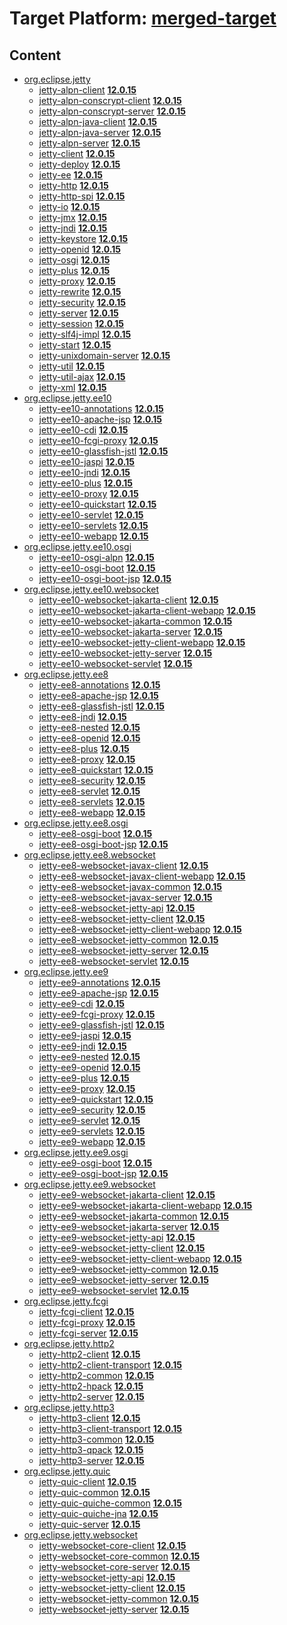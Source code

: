# Target Platform: [merged-target](https://github.com/eclipse-orbit/orbit-simrel/blob/main/maven-jetty/tp/MavenJetty.target)

## Content
 - [org.eclipse.jetty](https://repo1.maven.org/maven2/org/eclipse/jetty/)
    - [jetty-alpn-client](https://repo1.maven.org/maven2/org/eclipse/jetty/jetty-alpn-client/) **[12.0.15](https://repo1.maven.org/maven2/org/eclipse/jetty/jetty-alpn-client/12.0.15)**
    - [jetty-alpn-conscrypt-client](https://repo1.maven.org/maven2/org/eclipse/jetty/jetty-alpn-conscrypt-client/) **[12.0.15](https://repo1.maven.org/maven2/org/eclipse/jetty/jetty-alpn-conscrypt-client/12.0.15)**
    - [jetty-alpn-conscrypt-server](https://repo1.maven.org/maven2/org/eclipse/jetty/jetty-alpn-conscrypt-server/) **[12.0.15](https://repo1.maven.org/maven2/org/eclipse/jetty/jetty-alpn-conscrypt-server/12.0.15)**
    - [jetty-alpn-java-client](https://repo1.maven.org/maven2/org/eclipse/jetty/jetty-alpn-java-client/) **[12.0.15](https://repo1.maven.org/maven2/org/eclipse/jetty/jetty-alpn-java-client/12.0.15)**
    - [jetty-alpn-java-server](https://repo1.maven.org/maven2/org/eclipse/jetty/jetty-alpn-java-server/) **[12.0.15](https://repo1.maven.org/maven2/org/eclipse/jetty/jetty-alpn-java-server/12.0.15)**
    - [jetty-alpn-server](https://repo1.maven.org/maven2/org/eclipse/jetty/jetty-alpn-server/) **[12.0.15](https://repo1.maven.org/maven2/org/eclipse/jetty/jetty-alpn-server/12.0.15)**
    - [jetty-client](https://repo1.maven.org/maven2/org/eclipse/jetty/jetty-client/) **[12.0.15](https://repo1.maven.org/maven2/org/eclipse/jetty/jetty-client/12.0.15)**
    - [jetty-deploy](https://repo1.maven.org/maven2/org/eclipse/jetty/jetty-deploy/) **[12.0.15](https://repo1.maven.org/maven2/org/eclipse/jetty/jetty-deploy/12.0.15)**
    - [jetty-ee](https://repo1.maven.org/maven2/org/eclipse/jetty/jetty-ee/) **[12.0.15](https://repo1.maven.org/maven2/org/eclipse/jetty/jetty-ee/12.0.15)**
    - [jetty-http](https://repo1.maven.org/maven2/org/eclipse/jetty/jetty-http/) **[12.0.15](https://repo1.maven.org/maven2/org/eclipse/jetty/jetty-http/12.0.15)**
    - [jetty-http-spi](https://repo1.maven.org/maven2/org/eclipse/jetty/jetty-http-spi/) **[12.0.15](https://repo1.maven.org/maven2/org/eclipse/jetty/jetty-http-spi/12.0.15)**
    - [jetty-io](https://repo1.maven.org/maven2/org/eclipse/jetty/jetty-io/) **[12.0.15](https://repo1.maven.org/maven2/org/eclipse/jetty/jetty-io/12.0.15)**
    - [jetty-jmx](https://repo1.maven.org/maven2/org/eclipse/jetty/jetty-jmx/) **[12.0.15](https://repo1.maven.org/maven2/org/eclipse/jetty/jetty-jmx/12.0.15)**
    - [jetty-jndi](https://repo1.maven.org/maven2/org/eclipse/jetty/jetty-jndi/) **[12.0.15](https://repo1.maven.org/maven2/org/eclipse/jetty/jetty-jndi/12.0.15)**
    - [jetty-keystore](https://repo1.maven.org/maven2/org/eclipse/jetty/jetty-keystore/) **[12.0.15](https://repo1.maven.org/maven2/org/eclipse/jetty/jetty-keystore/12.0.15)**
    - [jetty-openid](https://repo1.maven.org/maven2/org/eclipse/jetty/jetty-openid/) **[12.0.15](https://repo1.maven.org/maven2/org/eclipse/jetty/jetty-openid/12.0.15)**
    - [jetty-osgi](https://repo1.maven.org/maven2/org/eclipse/jetty/jetty-osgi/) **[12.0.15](https://repo1.maven.org/maven2/org/eclipse/jetty/jetty-osgi/12.0.15)**
    - [jetty-plus](https://repo1.maven.org/maven2/org/eclipse/jetty/jetty-plus/) **[12.0.15](https://repo1.maven.org/maven2/org/eclipse/jetty/jetty-plus/12.0.15)**
    - [jetty-proxy](https://repo1.maven.org/maven2/org/eclipse/jetty/jetty-proxy/) **[12.0.15](https://repo1.maven.org/maven2/org/eclipse/jetty/jetty-proxy/12.0.15)**
    - [jetty-rewrite](https://repo1.maven.org/maven2/org/eclipse/jetty/jetty-rewrite/) **[12.0.15](https://repo1.maven.org/maven2/org/eclipse/jetty/jetty-rewrite/12.0.15)**
    - [jetty-security](https://repo1.maven.org/maven2/org/eclipse/jetty/jetty-security/) **[12.0.15](https://repo1.maven.org/maven2/org/eclipse/jetty/jetty-security/12.0.15)**
    - [jetty-server](https://repo1.maven.org/maven2/org/eclipse/jetty/jetty-server/) **[12.0.15](https://repo1.maven.org/maven2/org/eclipse/jetty/jetty-server/12.0.15)**
    - [jetty-session](https://repo1.maven.org/maven2/org/eclipse/jetty/jetty-session/) **[12.0.15](https://repo1.maven.org/maven2/org/eclipse/jetty/jetty-session/12.0.15)**
    - [jetty-slf4j-impl](https://repo1.maven.org/maven2/org/eclipse/jetty/jetty-slf4j-impl/) **[12.0.15](https://repo1.maven.org/maven2/org/eclipse/jetty/jetty-slf4j-impl/12.0.15)**
    - [jetty-start](https://repo1.maven.org/maven2/org/eclipse/jetty/jetty-start/) **[12.0.15](https://repo1.maven.org/maven2/org/eclipse/jetty/jetty-start/12.0.15)**
    - [jetty-unixdomain-server](https://repo1.maven.org/maven2/org/eclipse/jetty/jetty-unixdomain-server/) **[12.0.15](https://repo1.maven.org/maven2/org/eclipse/jetty/jetty-unixdomain-server/12.0.15)**
    - [jetty-util](https://repo1.maven.org/maven2/org/eclipse/jetty/jetty-util/) **[12.0.15](https://repo1.maven.org/maven2/org/eclipse/jetty/jetty-util/12.0.15)**
    - [jetty-util-ajax](https://repo1.maven.org/maven2/org/eclipse/jetty/jetty-util-ajax/) **[12.0.15](https://repo1.maven.org/maven2/org/eclipse/jetty/jetty-util-ajax/12.0.15)**
    - [jetty-xml](https://repo1.maven.org/maven2/org/eclipse/jetty/jetty-xml/) **[12.0.15](https://repo1.maven.org/maven2/org/eclipse/jetty/jetty-xml/12.0.15)**
 - [org.eclipse.jetty.ee10](https://repo1.maven.org/maven2/org/eclipse/jetty/ee10/)
    - [jetty-ee10-annotations](https://repo1.maven.org/maven2/org/eclipse/jetty/ee10/jetty-ee10-annotations/) **[12.0.15](https://repo1.maven.org/maven2/org/eclipse/jetty/ee10/jetty-ee10-annotations/12.0.15)**
    - [jetty-ee10-apache-jsp](https://repo1.maven.org/maven2/org/eclipse/jetty/ee10/jetty-ee10-apache-jsp/) **[12.0.15](https://repo1.maven.org/maven2/org/eclipse/jetty/ee10/jetty-ee10-apache-jsp/12.0.15)**
    - [jetty-ee10-cdi](https://repo1.maven.org/maven2/org/eclipse/jetty/ee10/jetty-ee10-cdi/) **[12.0.15](https://repo1.maven.org/maven2/org/eclipse/jetty/ee10/jetty-ee10-cdi/12.0.15)**
    - [jetty-ee10-fcgi-proxy](https://repo1.maven.org/maven2/org/eclipse/jetty/ee10/jetty-ee10-fcgi-proxy/) **[12.0.15](https://repo1.maven.org/maven2/org/eclipse/jetty/ee10/jetty-ee10-fcgi-proxy/12.0.15)**
    - [jetty-ee10-glassfish-jstl](https://repo1.maven.org/maven2/org/eclipse/jetty/ee10/jetty-ee10-glassfish-jstl/) **[12.0.15](https://repo1.maven.org/maven2/org/eclipse/jetty/ee10/jetty-ee10-glassfish-jstl/12.0.15)**
    - [jetty-ee10-jaspi](https://repo1.maven.org/maven2/org/eclipse/jetty/ee10/jetty-ee10-jaspi/) **[12.0.15](https://repo1.maven.org/maven2/org/eclipse/jetty/ee10/jetty-ee10-jaspi/12.0.15)**
    - [jetty-ee10-jndi](https://repo1.maven.org/maven2/org/eclipse/jetty/ee10/jetty-ee10-jndi/) **[12.0.15](https://repo1.maven.org/maven2/org/eclipse/jetty/ee10/jetty-ee10-jndi/12.0.15)**
    - [jetty-ee10-plus](https://repo1.maven.org/maven2/org/eclipse/jetty/ee10/jetty-ee10-plus/) **[12.0.15](https://repo1.maven.org/maven2/org/eclipse/jetty/ee10/jetty-ee10-plus/12.0.15)**
    - [jetty-ee10-proxy](https://repo1.maven.org/maven2/org/eclipse/jetty/ee10/jetty-ee10-proxy/) **[12.0.15](https://repo1.maven.org/maven2/org/eclipse/jetty/ee10/jetty-ee10-proxy/12.0.15)**
    - [jetty-ee10-quickstart](https://repo1.maven.org/maven2/org/eclipse/jetty/ee10/jetty-ee10-quickstart/) **[12.0.15](https://repo1.maven.org/maven2/org/eclipse/jetty/ee10/jetty-ee10-quickstart/12.0.15)**
    - [jetty-ee10-servlet](https://repo1.maven.org/maven2/org/eclipse/jetty/ee10/jetty-ee10-servlet/) **[12.0.15](https://repo1.maven.org/maven2/org/eclipse/jetty/ee10/jetty-ee10-servlet/12.0.15)**
    - [jetty-ee10-servlets](https://repo1.maven.org/maven2/org/eclipse/jetty/ee10/jetty-ee10-servlets/) **[12.0.15](https://repo1.maven.org/maven2/org/eclipse/jetty/ee10/jetty-ee10-servlets/12.0.15)**
    - [jetty-ee10-webapp](https://repo1.maven.org/maven2/org/eclipse/jetty/ee10/jetty-ee10-webapp/) **[12.0.15](https://repo1.maven.org/maven2/org/eclipse/jetty/ee10/jetty-ee10-webapp/12.0.15)**
 - [org.eclipse.jetty.ee10.osgi](https://repo1.maven.org/maven2/org/eclipse/jetty/ee10/osgi/)
    - [jetty-ee10-osgi-alpn](https://repo1.maven.org/maven2/org/eclipse/jetty/ee10/osgi/jetty-ee10-osgi-alpn/) **[12.0.15](https://repo1.maven.org/maven2/org/eclipse/jetty/ee10/osgi/jetty-ee10-osgi-alpn/12.0.15)**
    - [jetty-ee10-osgi-boot](https://repo1.maven.org/maven2/org/eclipse/jetty/ee10/osgi/jetty-ee10-osgi-boot/) **[12.0.15](https://repo1.maven.org/maven2/org/eclipse/jetty/ee10/osgi/jetty-ee10-osgi-boot/12.0.15)**
    - [jetty-ee10-osgi-boot-jsp](https://repo1.maven.org/maven2/org/eclipse/jetty/ee10/osgi/jetty-ee10-osgi-boot-jsp/) **[12.0.15](https://repo1.maven.org/maven2/org/eclipse/jetty/ee10/osgi/jetty-ee10-osgi-boot-jsp/12.0.15)**
 - [org.eclipse.jetty.ee10.websocket](https://repo1.maven.org/maven2/org/eclipse/jetty/ee10/websocket/)
    - [jetty-ee10-websocket-jakarta-client](https://repo1.maven.org/maven2/org/eclipse/jetty/ee10/websocket/jetty-ee10-websocket-jakarta-client/) **[12.0.15](https://repo1.maven.org/maven2/org/eclipse/jetty/ee10/websocket/jetty-ee10-websocket-jakarta-client/12.0.15)**
    - [jetty-ee10-websocket-jakarta-client-webapp](https://repo1.maven.org/maven2/org/eclipse/jetty/ee10/websocket/jetty-ee10-websocket-jakarta-client-webapp/) **[12.0.15](https://repo1.maven.org/maven2/org/eclipse/jetty/ee10/websocket/jetty-ee10-websocket-jakarta-client-webapp/12.0.15)**
    - [jetty-ee10-websocket-jakarta-common](https://repo1.maven.org/maven2/org/eclipse/jetty/ee10/websocket/jetty-ee10-websocket-jakarta-common/) **[12.0.15](https://repo1.maven.org/maven2/org/eclipse/jetty/ee10/websocket/jetty-ee10-websocket-jakarta-common/12.0.15)**
    - [jetty-ee10-websocket-jakarta-server](https://repo1.maven.org/maven2/org/eclipse/jetty/ee10/websocket/jetty-ee10-websocket-jakarta-server/) **[12.0.15](https://repo1.maven.org/maven2/org/eclipse/jetty/ee10/websocket/jetty-ee10-websocket-jakarta-server/12.0.15)**
    - [jetty-ee10-websocket-jetty-client-webapp](https://repo1.maven.org/maven2/org/eclipse/jetty/ee10/websocket/jetty-ee10-websocket-jetty-client-webapp/) **[12.0.15](https://repo1.maven.org/maven2/org/eclipse/jetty/ee10/websocket/jetty-ee10-websocket-jetty-client-webapp/12.0.15)**
    - [jetty-ee10-websocket-jetty-server](https://repo1.maven.org/maven2/org/eclipse/jetty/ee10/websocket/jetty-ee10-websocket-jetty-server/) **[12.0.15](https://repo1.maven.org/maven2/org/eclipse/jetty/ee10/websocket/jetty-ee10-websocket-jetty-server/12.0.15)**
    - [jetty-ee10-websocket-servlet](https://repo1.maven.org/maven2/org/eclipse/jetty/ee10/websocket/jetty-ee10-websocket-servlet/) **[12.0.15](https://repo1.maven.org/maven2/org/eclipse/jetty/ee10/websocket/jetty-ee10-websocket-servlet/12.0.15)**
 - [org.eclipse.jetty.ee8](https://repo1.maven.org/maven2/org/eclipse/jetty/ee8/)
    - [jetty-ee8-annotations](https://repo1.maven.org/maven2/org/eclipse/jetty/ee8/jetty-ee8-annotations/) **[12.0.15](https://repo1.maven.org/maven2/org/eclipse/jetty/ee8/jetty-ee8-annotations/12.0.15)**
    - [jetty-ee8-apache-jsp](https://repo1.maven.org/maven2/org/eclipse/jetty/ee8/jetty-ee8-apache-jsp/) **[12.0.15](https://repo1.maven.org/maven2/org/eclipse/jetty/ee8/jetty-ee8-apache-jsp/12.0.15)**
    - [jetty-ee8-glassfish-jstl](https://repo1.maven.org/maven2/org/eclipse/jetty/ee8/jetty-ee8-glassfish-jstl/) **[12.0.15](https://repo1.maven.org/maven2/org/eclipse/jetty/ee8/jetty-ee8-glassfish-jstl/12.0.15)**
    - [jetty-ee8-jndi](https://repo1.maven.org/maven2/org/eclipse/jetty/ee8/jetty-ee8-jndi/) **[12.0.15](https://repo1.maven.org/maven2/org/eclipse/jetty/ee8/jetty-ee8-jndi/12.0.15)**
    - [jetty-ee8-nested](https://repo1.maven.org/maven2/org/eclipse/jetty/ee8/jetty-ee8-nested/) **[12.0.15](https://repo1.maven.org/maven2/org/eclipse/jetty/ee8/jetty-ee8-nested/12.0.15)**
    - [jetty-ee8-openid](https://repo1.maven.org/maven2/org/eclipse/jetty/ee8/jetty-ee8-openid/) **[12.0.15](https://repo1.maven.org/maven2/org/eclipse/jetty/ee8/jetty-ee8-openid/12.0.15)**
    - [jetty-ee8-plus](https://repo1.maven.org/maven2/org/eclipse/jetty/ee8/jetty-ee8-plus/) **[12.0.15](https://repo1.maven.org/maven2/org/eclipse/jetty/ee8/jetty-ee8-plus/12.0.15)**
    - [jetty-ee8-proxy](https://repo1.maven.org/maven2/org/eclipse/jetty/ee8/jetty-ee8-proxy/) **[12.0.15](https://repo1.maven.org/maven2/org/eclipse/jetty/ee8/jetty-ee8-proxy/12.0.15)**
    - [jetty-ee8-quickstart](https://repo1.maven.org/maven2/org/eclipse/jetty/ee8/jetty-ee8-quickstart/) **[12.0.15](https://repo1.maven.org/maven2/org/eclipse/jetty/ee8/jetty-ee8-quickstart/12.0.15)**
    - [jetty-ee8-security](https://repo1.maven.org/maven2/org/eclipse/jetty/ee8/jetty-ee8-security/) **[12.0.15](https://repo1.maven.org/maven2/org/eclipse/jetty/ee8/jetty-ee8-security/12.0.15)**
    - [jetty-ee8-servlet](https://repo1.maven.org/maven2/org/eclipse/jetty/ee8/jetty-ee8-servlet/) **[12.0.15](https://repo1.maven.org/maven2/org/eclipse/jetty/ee8/jetty-ee8-servlet/12.0.15)**
    - [jetty-ee8-servlets](https://repo1.maven.org/maven2/org/eclipse/jetty/ee8/jetty-ee8-servlets/) **[12.0.15](https://repo1.maven.org/maven2/org/eclipse/jetty/ee8/jetty-ee8-servlets/12.0.15)**
    - [jetty-ee8-webapp](https://repo1.maven.org/maven2/org/eclipse/jetty/ee8/jetty-ee8-webapp/) **[12.0.15](https://repo1.maven.org/maven2/org/eclipse/jetty/ee8/jetty-ee8-webapp/12.0.15)**
 - [org.eclipse.jetty.ee8.osgi](https://repo1.maven.org/maven2/org/eclipse/jetty/ee8/osgi/)
    - [jetty-ee8-osgi-boot](https://repo1.maven.org/maven2/org/eclipse/jetty/ee8/osgi/jetty-ee8-osgi-boot/) **[12.0.15](https://repo1.maven.org/maven2/org/eclipse/jetty/ee8/osgi/jetty-ee8-osgi-boot/12.0.15)**
    - [jetty-ee8-osgi-boot-jsp](https://repo1.maven.org/maven2/org/eclipse/jetty/ee8/osgi/jetty-ee8-osgi-boot-jsp/) **[12.0.15](https://repo1.maven.org/maven2/org/eclipse/jetty/ee8/osgi/jetty-ee8-osgi-boot-jsp/12.0.15)**
 - [org.eclipse.jetty.ee8.websocket](https://repo1.maven.org/maven2/org/eclipse/jetty/ee8/websocket/)
    - [jetty-ee8-websocket-javax-client](https://repo1.maven.org/maven2/org/eclipse/jetty/ee8/websocket/jetty-ee8-websocket-javax-client/) **[12.0.15](https://repo1.maven.org/maven2/org/eclipse/jetty/ee8/websocket/jetty-ee8-websocket-javax-client/12.0.15)**
    - [jetty-ee8-websocket-javax-client-webapp](https://repo1.maven.org/maven2/org/eclipse/jetty/ee8/websocket/jetty-ee8-websocket-javax-client-webapp/) **[12.0.15](https://repo1.maven.org/maven2/org/eclipse/jetty/ee8/websocket/jetty-ee8-websocket-javax-client-webapp/12.0.15)**
    - [jetty-ee8-websocket-javax-common](https://repo1.maven.org/maven2/org/eclipse/jetty/ee8/websocket/jetty-ee8-websocket-javax-common/) **[12.0.15](https://repo1.maven.org/maven2/org/eclipse/jetty/ee8/websocket/jetty-ee8-websocket-javax-common/12.0.15)**
    - [jetty-ee8-websocket-javax-server](https://repo1.maven.org/maven2/org/eclipse/jetty/ee8/websocket/jetty-ee8-websocket-javax-server/) **[12.0.15](https://repo1.maven.org/maven2/org/eclipse/jetty/ee8/websocket/jetty-ee8-websocket-javax-server/12.0.15)**
    - [jetty-ee8-websocket-jetty-api](https://repo1.maven.org/maven2/org/eclipse/jetty/ee8/websocket/jetty-ee8-websocket-jetty-api/) **[12.0.15](https://repo1.maven.org/maven2/org/eclipse/jetty/ee8/websocket/jetty-ee8-websocket-jetty-api/12.0.15)**
    - [jetty-ee8-websocket-jetty-client](https://repo1.maven.org/maven2/org/eclipse/jetty/ee8/websocket/jetty-ee8-websocket-jetty-client/) **[12.0.15](https://repo1.maven.org/maven2/org/eclipse/jetty/ee8/websocket/jetty-ee8-websocket-jetty-client/12.0.15)**
    - [jetty-ee8-websocket-jetty-client-webapp](https://repo1.maven.org/maven2/org/eclipse/jetty/ee8/websocket/jetty-ee8-websocket-jetty-client-webapp/) **[12.0.15](https://repo1.maven.org/maven2/org/eclipse/jetty/ee8/websocket/jetty-ee8-websocket-jetty-client-webapp/12.0.15)**
    - [jetty-ee8-websocket-jetty-common](https://repo1.maven.org/maven2/org/eclipse/jetty/ee8/websocket/jetty-ee8-websocket-jetty-common/) **[12.0.15](https://repo1.maven.org/maven2/org/eclipse/jetty/ee8/websocket/jetty-ee8-websocket-jetty-common/12.0.15)**
    - [jetty-ee8-websocket-jetty-server](https://repo1.maven.org/maven2/org/eclipse/jetty/ee8/websocket/jetty-ee8-websocket-jetty-server/) **[12.0.15](https://repo1.maven.org/maven2/org/eclipse/jetty/ee8/websocket/jetty-ee8-websocket-jetty-server/12.0.15)**
    - [jetty-ee8-websocket-servlet](https://repo1.maven.org/maven2/org/eclipse/jetty/ee8/websocket/jetty-ee8-websocket-servlet/) **[12.0.15](https://repo1.maven.org/maven2/org/eclipse/jetty/ee8/websocket/jetty-ee8-websocket-servlet/12.0.15)**
 - [org.eclipse.jetty.ee9](https://repo1.maven.org/maven2/org/eclipse/jetty/ee9/)
    - [jetty-ee9-annotations](https://repo1.maven.org/maven2/org/eclipse/jetty/ee9/jetty-ee9-annotations/) **[12.0.15](https://repo1.maven.org/maven2/org/eclipse/jetty/ee9/jetty-ee9-annotations/12.0.15)**
    - [jetty-ee9-apache-jsp](https://repo1.maven.org/maven2/org/eclipse/jetty/ee9/jetty-ee9-apache-jsp/) **[12.0.15](https://repo1.maven.org/maven2/org/eclipse/jetty/ee9/jetty-ee9-apache-jsp/12.0.15)**
    - [jetty-ee9-cdi](https://repo1.maven.org/maven2/org/eclipse/jetty/ee9/jetty-ee9-cdi/) **[12.0.15](https://repo1.maven.org/maven2/org/eclipse/jetty/ee9/jetty-ee9-cdi/12.0.15)**
    - [jetty-ee9-fcgi-proxy](https://repo1.maven.org/maven2/org/eclipse/jetty/ee9/jetty-ee9-fcgi-proxy/) **[12.0.15](https://repo1.maven.org/maven2/org/eclipse/jetty/ee9/jetty-ee9-fcgi-proxy/12.0.15)**
    - [jetty-ee9-glassfish-jstl](https://repo1.maven.org/maven2/org/eclipse/jetty/ee9/jetty-ee9-glassfish-jstl/) **[12.0.15](https://repo1.maven.org/maven2/org/eclipse/jetty/ee9/jetty-ee9-glassfish-jstl/12.0.15)**
    - [jetty-ee9-jaspi](https://repo1.maven.org/maven2/org/eclipse/jetty/ee9/jetty-ee9-jaspi/) **[12.0.15](https://repo1.maven.org/maven2/org/eclipse/jetty/ee9/jetty-ee9-jaspi/12.0.15)**
    - [jetty-ee9-jndi](https://repo1.maven.org/maven2/org/eclipse/jetty/ee9/jetty-ee9-jndi/) **[12.0.15](https://repo1.maven.org/maven2/org/eclipse/jetty/ee9/jetty-ee9-jndi/12.0.15)**
    - [jetty-ee9-nested](https://repo1.maven.org/maven2/org/eclipse/jetty/ee9/jetty-ee9-nested/) **[12.0.15](https://repo1.maven.org/maven2/org/eclipse/jetty/ee9/jetty-ee9-nested/12.0.15)**
    - [jetty-ee9-openid](https://repo1.maven.org/maven2/org/eclipse/jetty/ee9/jetty-ee9-openid/) **[12.0.15](https://repo1.maven.org/maven2/org/eclipse/jetty/ee9/jetty-ee9-openid/12.0.15)**
    - [jetty-ee9-plus](https://repo1.maven.org/maven2/org/eclipse/jetty/ee9/jetty-ee9-plus/) **[12.0.15](https://repo1.maven.org/maven2/org/eclipse/jetty/ee9/jetty-ee9-plus/12.0.15)**
    - [jetty-ee9-proxy](https://repo1.maven.org/maven2/org/eclipse/jetty/ee9/jetty-ee9-proxy/) **[12.0.15](https://repo1.maven.org/maven2/org/eclipse/jetty/ee9/jetty-ee9-proxy/12.0.15)**
    - [jetty-ee9-quickstart](https://repo1.maven.org/maven2/org/eclipse/jetty/ee9/jetty-ee9-quickstart/) **[12.0.15](https://repo1.maven.org/maven2/org/eclipse/jetty/ee9/jetty-ee9-quickstart/12.0.15)**
    - [jetty-ee9-security](https://repo1.maven.org/maven2/org/eclipse/jetty/ee9/jetty-ee9-security/) **[12.0.15](https://repo1.maven.org/maven2/org/eclipse/jetty/ee9/jetty-ee9-security/12.0.15)**
    - [jetty-ee9-servlet](https://repo1.maven.org/maven2/org/eclipse/jetty/ee9/jetty-ee9-servlet/) **[12.0.15](https://repo1.maven.org/maven2/org/eclipse/jetty/ee9/jetty-ee9-servlet/12.0.15)**
    - [jetty-ee9-servlets](https://repo1.maven.org/maven2/org/eclipse/jetty/ee9/jetty-ee9-servlets/) **[12.0.15](https://repo1.maven.org/maven2/org/eclipse/jetty/ee9/jetty-ee9-servlets/12.0.15)**
    - [jetty-ee9-webapp](https://repo1.maven.org/maven2/org/eclipse/jetty/ee9/jetty-ee9-webapp/) **[12.0.15](https://repo1.maven.org/maven2/org/eclipse/jetty/ee9/jetty-ee9-webapp/12.0.15)**
 - [org.eclipse.jetty.ee9.osgi](https://repo1.maven.org/maven2/org/eclipse/jetty/ee9/osgi/)
    - [jetty-ee9-osgi-boot](https://repo1.maven.org/maven2/org/eclipse/jetty/ee9/osgi/jetty-ee9-osgi-boot/) **[12.0.15](https://repo1.maven.org/maven2/org/eclipse/jetty/ee9/osgi/jetty-ee9-osgi-boot/12.0.15)**
    - [jetty-ee9-osgi-boot-jsp](https://repo1.maven.org/maven2/org/eclipse/jetty/ee9/osgi/jetty-ee9-osgi-boot-jsp/) **[12.0.15](https://repo1.maven.org/maven2/org/eclipse/jetty/ee9/osgi/jetty-ee9-osgi-boot-jsp/12.0.15)**
 - [org.eclipse.jetty.ee9.websocket](https://repo1.maven.org/maven2/org/eclipse/jetty/ee9/websocket/)
    - [jetty-ee9-websocket-jakarta-client](https://repo1.maven.org/maven2/org/eclipse/jetty/ee9/websocket/jetty-ee9-websocket-jakarta-client/) **[12.0.15](https://repo1.maven.org/maven2/org/eclipse/jetty/ee9/websocket/jetty-ee9-websocket-jakarta-client/12.0.15)**
    - [jetty-ee9-websocket-jakarta-client-webapp](https://repo1.maven.org/maven2/org/eclipse/jetty/ee9/websocket/jetty-ee9-websocket-jakarta-client-webapp/) **[12.0.15](https://repo1.maven.org/maven2/org/eclipse/jetty/ee9/websocket/jetty-ee9-websocket-jakarta-client-webapp/12.0.15)**
    - [jetty-ee9-websocket-jakarta-common](https://repo1.maven.org/maven2/org/eclipse/jetty/ee9/websocket/jetty-ee9-websocket-jakarta-common/) **[12.0.15](https://repo1.maven.org/maven2/org/eclipse/jetty/ee9/websocket/jetty-ee9-websocket-jakarta-common/12.0.15)**
    - [jetty-ee9-websocket-jakarta-server](https://repo1.maven.org/maven2/org/eclipse/jetty/ee9/websocket/jetty-ee9-websocket-jakarta-server/) **[12.0.15](https://repo1.maven.org/maven2/org/eclipse/jetty/ee9/websocket/jetty-ee9-websocket-jakarta-server/12.0.15)**
    - [jetty-ee9-websocket-jetty-api](https://repo1.maven.org/maven2/org/eclipse/jetty/ee9/websocket/jetty-ee9-websocket-jetty-api/) **[12.0.15](https://repo1.maven.org/maven2/org/eclipse/jetty/ee9/websocket/jetty-ee9-websocket-jetty-api/12.0.15)**
    - [jetty-ee9-websocket-jetty-client](https://repo1.maven.org/maven2/org/eclipse/jetty/ee9/websocket/jetty-ee9-websocket-jetty-client/) **[12.0.15](https://repo1.maven.org/maven2/org/eclipse/jetty/ee9/websocket/jetty-ee9-websocket-jetty-client/12.0.15)**
    - [jetty-ee9-websocket-jetty-client-webapp](https://repo1.maven.org/maven2/org/eclipse/jetty/ee9/websocket/jetty-ee9-websocket-jetty-client-webapp/) **[12.0.15](https://repo1.maven.org/maven2/org/eclipse/jetty/ee9/websocket/jetty-ee9-websocket-jetty-client-webapp/12.0.15)**
    - [jetty-ee9-websocket-jetty-common](https://repo1.maven.org/maven2/org/eclipse/jetty/ee9/websocket/jetty-ee9-websocket-jetty-common/) **[12.0.15](https://repo1.maven.org/maven2/org/eclipse/jetty/ee9/websocket/jetty-ee9-websocket-jetty-common/12.0.15)**
    - [jetty-ee9-websocket-jetty-server](https://repo1.maven.org/maven2/org/eclipse/jetty/ee9/websocket/jetty-ee9-websocket-jetty-server/) **[12.0.15](https://repo1.maven.org/maven2/org/eclipse/jetty/ee9/websocket/jetty-ee9-websocket-jetty-server/12.0.15)**
    - [jetty-ee9-websocket-servlet](https://repo1.maven.org/maven2/org/eclipse/jetty/ee9/websocket/jetty-ee9-websocket-servlet/) **[12.0.15](https://repo1.maven.org/maven2/org/eclipse/jetty/ee9/websocket/jetty-ee9-websocket-servlet/12.0.15)**
 - [org.eclipse.jetty.fcgi](https://repo1.maven.org/maven2/org/eclipse/jetty/fcgi/)
    - [jetty-fcgi-client](https://repo1.maven.org/maven2/org/eclipse/jetty/fcgi/jetty-fcgi-client/) **[12.0.15](https://repo1.maven.org/maven2/org/eclipse/jetty/fcgi/jetty-fcgi-client/12.0.15)**
    - [jetty-fcgi-proxy](https://repo1.maven.org/maven2/org/eclipse/jetty/fcgi/jetty-fcgi-proxy/) **[12.0.15](https://repo1.maven.org/maven2/org/eclipse/jetty/fcgi/jetty-fcgi-proxy/12.0.15)**
    - [jetty-fcgi-server](https://repo1.maven.org/maven2/org/eclipse/jetty/fcgi/jetty-fcgi-server/) **[12.0.15](https://repo1.maven.org/maven2/org/eclipse/jetty/fcgi/jetty-fcgi-server/12.0.15)**
 - [org.eclipse.jetty.http2](https://repo1.maven.org/maven2/org/eclipse/jetty/http2/)
    - [jetty-http2-client](https://repo1.maven.org/maven2/org/eclipse/jetty/http2/jetty-http2-client/) **[12.0.15](https://repo1.maven.org/maven2/org/eclipse/jetty/http2/jetty-http2-client/12.0.15)**
    - [jetty-http2-client-transport](https://repo1.maven.org/maven2/org/eclipse/jetty/http2/jetty-http2-client-transport/) **[12.0.15](https://repo1.maven.org/maven2/org/eclipse/jetty/http2/jetty-http2-client-transport/12.0.15)**
    - [jetty-http2-common](https://repo1.maven.org/maven2/org/eclipse/jetty/http2/jetty-http2-common/) **[12.0.15](https://repo1.maven.org/maven2/org/eclipse/jetty/http2/jetty-http2-common/12.0.15)**
    - [jetty-http2-hpack](https://repo1.maven.org/maven2/org/eclipse/jetty/http2/jetty-http2-hpack/) **[12.0.15](https://repo1.maven.org/maven2/org/eclipse/jetty/http2/jetty-http2-hpack/12.0.15)**
    - [jetty-http2-server](https://repo1.maven.org/maven2/org/eclipse/jetty/http2/jetty-http2-server/) **[12.0.15](https://repo1.maven.org/maven2/org/eclipse/jetty/http2/jetty-http2-server/12.0.15)**
 - [org.eclipse.jetty.http3](https://repo1.maven.org/maven2/org/eclipse/jetty/http3/)
    - [jetty-http3-client](https://repo1.maven.org/maven2/org/eclipse/jetty/http3/jetty-http3-client/) **[12.0.15](https://repo1.maven.org/maven2/org/eclipse/jetty/http3/jetty-http3-client/12.0.15)**
    - [jetty-http3-client-transport](https://repo1.maven.org/maven2/org/eclipse/jetty/http3/jetty-http3-client-transport/) **[12.0.15](https://repo1.maven.org/maven2/org/eclipse/jetty/http3/jetty-http3-client-transport/12.0.15)**
    - [jetty-http3-common](https://repo1.maven.org/maven2/org/eclipse/jetty/http3/jetty-http3-common/) **[12.0.15](https://repo1.maven.org/maven2/org/eclipse/jetty/http3/jetty-http3-common/12.0.15)**
    - [jetty-http3-qpack](https://repo1.maven.org/maven2/org/eclipse/jetty/http3/jetty-http3-qpack/) **[12.0.15](https://repo1.maven.org/maven2/org/eclipse/jetty/http3/jetty-http3-qpack/12.0.15)**
    - [jetty-http3-server](https://repo1.maven.org/maven2/org/eclipse/jetty/http3/jetty-http3-server/) **[12.0.15](https://repo1.maven.org/maven2/org/eclipse/jetty/http3/jetty-http3-server/12.0.15)**
 - [org.eclipse.jetty.quic](https://repo1.maven.org/maven2/org/eclipse/jetty/quic/)
    - [jetty-quic-client](https://repo1.maven.org/maven2/org/eclipse/jetty/quic/jetty-quic-client/) **[12.0.15](https://repo1.maven.org/maven2/org/eclipse/jetty/quic/jetty-quic-client/12.0.15)**
    - [jetty-quic-common](https://repo1.maven.org/maven2/org/eclipse/jetty/quic/jetty-quic-common/) **[12.0.15](https://repo1.maven.org/maven2/org/eclipse/jetty/quic/jetty-quic-common/12.0.15)**
    - [jetty-quic-quiche-common](https://repo1.maven.org/maven2/org/eclipse/jetty/quic/jetty-quic-quiche-common/) **[12.0.15](https://repo1.maven.org/maven2/org/eclipse/jetty/quic/jetty-quic-quiche-common/12.0.15)**
    - [jetty-quic-quiche-jna](https://repo1.maven.org/maven2/org/eclipse/jetty/quic/jetty-quic-quiche-jna/) **[12.0.15](https://repo1.maven.org/maven2/org/eclipse/jetty/quic/jetty-quic-quiche-jna/12.0.15)**
    - [jetty-quic-server](https://repo1.maven.org/maven2/org/eclipse/jetty/quic/jetty-quic-server/) **[12.0.15](https://repo1.maven.org/maven2/org/eclipse/jetty/quic/jetty-quic-server/12.0.15)**
 - [org.eclipse.jetty.websocket](https://repo1.maven.org/maven2/org/eclipse/jetty/websocket/)
    - [jetty-websocket-core-client](https://repo1.maven.org/maven2/org/eclipse/jetty/websocket/jetty-websocket-core-client/) **[12.0.15](https://repo1.maven.org/maven2/org/eclipse/jetty/websocket/jetty-websocket-core-client/12.0.15)**
    - [jetty-websocket-core-common](https://repo1.maven.org/maven2/org/eclipse/jetty/websocket/jetty-websocket-core-common/) **[12.0.15](https://repo1.maven.org/maven2/org/eclipse/jetty/websocket/jetty-websocket-core-common/12.0.15)**
    - [jetty-websocket-core-server](https://repo1.maven.org/maven2/org/eclipse/jetty/websocket/jetty-websocket-core-server/) **[12.0.15](https://repo1.maven.org/maven2/org/eclipse/jetty/websocket/jetty-websocket-core-server/12.0.15)**
    - [jetty-websocket-jetty-api](https://repo1.maven.org/maven2/org/eclipse/jetty/websocket/jetty-websocket-jetty-api/) **[12.0.15](https://repo1.maven.org/maven2/org/eclipse/jetty/websocket/jetty-websocket-jetty-api/12.0.15)**
    - [jetty-websocket-jetty-client](https://repo1.maven.org/maven2/org/eclipse/jetty/websocket/jetty-websocket-jetty-client/) **[12.0.15](https://repo1.maven.org/maven2/org/eclipse/jetty/websocket/jetty-websocket-jetty-client/12.0.15)**
    - [jetty-websocket-jetty-common](https://repo1.maven.org/maven2/org/eclipse/jetty/websocket/jetty-websocket-jetty-common/) **[12.0.15](https://repo1.maven.org/maven2/org/eclipse/jetty/websocket/jetty-websocket-jetty-common/12.0.15)**
    - [jetty-websocket-jetty-server](https://repo1.maven.org/maven2/org/eclipse/jetty/websocket/jetty-websocket-jetty-server/) **[12.0.15](https://repo1.maven.org/maven2/org/eclipse/jetty/websocket/jetty-websocket-jetty-server/12.0.15)**
